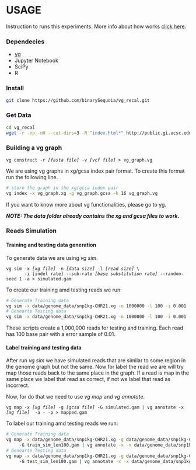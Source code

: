 # USAGE
Instruction to runs this experiments.
More info about how works [click here](https://github.com/binarySequoia/vg_recal#characterizing-mapping-quality-recalibration-approaches-in-a-variant-graph-genomics-tool).
### Dependecies
* [vg](https://github.com/vgteam/vg)
* Jupyter Notebook
* SciPy
* R 

### Install
```bash
git clone https://github.com/binarySequoia/vg_recal.git
```

### Get Data
```bash
cd vg_recal
wget -r -np -nH --cut-dirs=3 -R "index.html*" http://public.gi.ucsc.edu/~anovak/outbox/jeffrey/data/
```

### Building a vg graph
<pre><code>vg construct -r <i>[fasta file]</i> -v <i>[vcf file]</i> > vg_graph.vg</code></pre>
We are using vg graphs in xg/gcsa index pair format. To create this format run the following line.
```bash
# store the graph in the xg/gcsa index pair
vg index -x vg_graph.xg -g vg_graph.gcsa -k 16 vg_graph.vg
```

If you want to know more about vg functionalities, please go to [vg](https://github.com/vgteam/vg). 

***NOTE:  The data folder already contains the xg and gcsa files to work.***

### Reads Simulation
#### Training and testing data generation

To generate data we are using _vg sim_.
<pre><code>vg sim -x <i>[xg file]</i> -n <i>[data size]</i> -l <i>[read size]</i> \
       -i [indel rate] --sub-rate <i>[base substitution rate]</i> --random-seed 1 -a > simulated.gam
</code></pre>

To create our training amd testing reads we run:
```bash
# Generate Training data
vg sim -x data/genome_data/snp1kg-CHR21.xg -n 1000000 -l 100 -i 0.001 --sub-rate 0.01 --random-seed 1 -a > train_sim_len100.gam
# Genearte Testing data
vg sim -x data/genome_data/snp1kg-CHR21.xg -n 1000000 -l 100 -i 0.001 --sub-rate 0.01 --random-seed 42 -a > test_sim_len100.gam
```
These scripts create a 1,000,000 reads for testing and training. Each read has 100 base pair with a error sample of 0.01.

#### Label training and testing data
After run _vg sim_ we have simulated reads that are similar to some region in the genome graph but not the same. Now for label the read we are will try map those reads back to the same place in the graph. If a read is map in the same place we label that read as correct, if not we label that read as incorrect.

Now, for do that we need to use _vg map_ and _vg annotate_.

<pre><code>vg map -x <i>[xg file]</i> -g <i>[gcsa file]</i> -G simulated.gam | vg annotate -x <i>[xg file]</i>  -a - -p > mapped.gam</code></pre>


To label our training amd testing reads we run:
```bash
# Generate Training data
vg map -x data/genome_data/snp1kg-CHR21.xg -g data/genome_data/snp1kg-CHR21.gcsa 
     -G train_sim_len100.gam | vg annotate -x -x data/genome_data/snp1kg-CHR21.xg  -a - -p > train_mapped_len100.gam
# Genearte Testing data
vg map -x data/genome_data/snp1kg-CHR21.xg -g data/genome_data/snp1kg-CHR21.gcsa 
     -G test_sim_len100.gam | vg annotate -x -x data/genome_data/snp1kg-CHR21.xg  -a - -p > test_mapped_len100.gam
```

